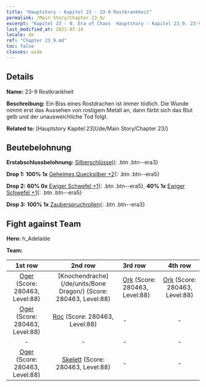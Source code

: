 ```yaml
---
title: "Hauptstory - Kapitel 23 - 23-9 Rostkrankheit"
permalink: /Main Story/Chapter 23_9/
excerpt: "Kapitel 23 - 9. Era of Chaos  Hauptstory - Kapitel 23_9. 23-9 Rostkrankheit"
last_modified_at: 2021-07-14
locale: de
ref: "Chapter 23_9.md"
toc: false
classes: wide
---
```


## Details

 **Name:** 23-9 Rostkrankheit

 **Beschreibung:** Ein Biss eines Rostdrachen ist immer tödlich. Die Wunde nimmt erst das Aussehen von rostigem Metall an, dann färbt sich das Blut gelb und der unausweichliche Tod folgt.

 **Related to:** [Hauptstory Kapitel 23](/de/Main Story/Chapter 23/)

## Beutebelohnung

 **Erstabschlussbelohnung:** [Silberschlüssel](/ItemsDE/con_693/){: .btn .btn--era3}

 **Drop 1:** **100% 1x** [Geheimes Quecksilber +2](/ItemsDE/mat_77/){: .btn .btn--era5}

 **Drop 2:** **60% 0x** [Ewiger Schwefel +1](/ItemsDE/mat_71/){: .btn .btn--era5}, **40% 1x** [Ewiger Schwefel +1](/ItemsDE/mat_71/){: .btn .btn--era5}

 **Drop 3:** **100% 1x** [Zauberspruchrollen](/ItemsDE/con_694/){: .btn .btn--era3}


## Fight against Team
 **Hero:** h_Adelaide

 **Team:**


  | 1st row | 2nd row | 3rd row | 4th row |
  |:----:|:----:|:----|:----:|
  | [Oger](/de/units/Ogre/) (Score: 280463, Level:88)  | [Knochendrache](/de/units/Bone Dragon/) (Score: 280463, Level:88)  | [Ork](/de/units/Orc/) (Score: 280463, Level:88)  | [Ork](/de/units/Orc/) (Score: 280463, Level:88)  |
  | [Oger](/de/units/Ogre/) (Score: 280463, Level:88)  | [Roc](/de/units/Roc/) (Score: 280463, Level:88)  | - | - |
  | - | - | - | - |
  | [Oger](/de/units/Ogre/) (Score: 280463, Level:88)  | [Skelett](/de/units/Skeleton/) (Score: 280463, Level:88)  | - | - |


